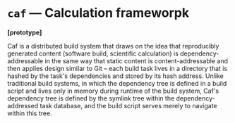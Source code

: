 # `caf` — Calculation frameworpk

**[prototype]**

Caf is a distributed build system that draws on the idea that reproducibly generated content (software build, scientific calculation) is dependency-addressable in the same way that static content is content-addressable and then applies design similar to Git – each build task lives in a directory that is hashed by the task's dependencies and stored by its hash address. Unlike traditional build systems, in which the dependency tree is defined in a build script and lives only in memory during runtime of the build system, Caf's dependency tree is defined by the symlink tree within the dependency-addressed task database, and the build script serves merely to navigate within this tree.
